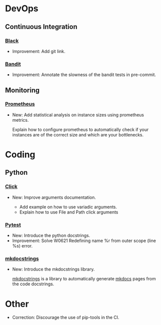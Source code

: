 # DevOps

## Continuous Integration

### [Black](black.md)

* Improvement: Add git link.

### [Bandit](bandit.md)

* Improvement: Annotate the slowness of the bandit tests in pre-commit.

## Monitoring

### [Prometheus](prometheus.md)

* New: Add statistical analysis on instance sizes using prometheus metrics.

    Explain how to configure prometheus to automatically check if your
    instances are of the correct size and which are your bottlenecks.

# Coding

## Python

### [Click](click.md)

* New: Improve arguments documentation.

    * Add example on how to use variadic arguments.
    * Explain how to use File and Path click arguments

### [Pytest](python.md)

* New: Introduce the python docstrings.
* Improvement: Solve W0621 Redefining name %r from outer scope (line %s) error.

### [mkdocstrings](mkdocstrings.md)

* New: Introduce the mkdocstrings library.

    [mkdocstrings](https://pawamoy.github.io/mkdocstrings) is a library to
    automatically generate [mkdocs](mkdocs.md) pages from the code docstrings.

# Other

* Correction: Discourage the use of pip-tools in the CI.